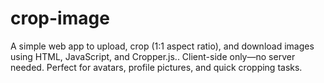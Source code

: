 # crop-image
A simple web app to upload, crop (1:1 aspect ratio), and download images using HTML, JavaScript, and Cropper.js.. Client-side only—no server needed. Perfect for avatars, profile pictures, and quick cropping tasks.
